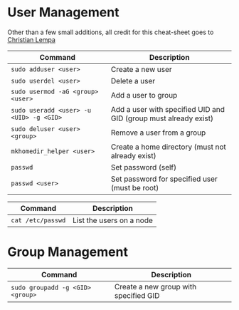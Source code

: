 # User Management

Other than a few small additions, all credit for this cheat-sheet goes to [Christian Lempa](https://github.com/ChristianLempa/cheat-sheets)

| Command                                  | Description                                                      |
| ---------------------------------------- | ---------------------------------------------------------------- |
| `sudo adduser <user>`                    | Create a new user                                                |
| `sudo userdel <user>`                    | Delete a user                                                    |
| `sudo usermod -aG <group> <user>`        | Add a user to group                                              |
| `sudo useradd <user> -u <UID> -g <GID> ` | Add a user with specified UID and GID (group must already exist) |
| `sudo deluser <user> <group>`            | Remove a user from a group                                       |
| `mkhomedir_helper <user>`                | Create a home directory (must not already exist)                 |
| `passwd`                                 | Set password (self)                                              |
| `passwd <user>`                          | Set password for specified user (must be root)                   |


| Command           | Description              |
| ----------------- | ------------------------ |
| `cat /etc/passwd` | List the users on a node |


# Group Management

| Command                          | Description                           |
| -------------------------------- | ------------------------------------- |
| `sudo groupadd -g <GID> <group>` | Create a new group with specified GID |
